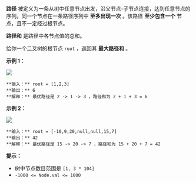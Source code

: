**路径** 被定义为一条从树中任意节点出发，沿父节点-子节点连接，达到任意节点的序列。同一个节点在一条路径序列中 **至多出现一次** 。该路径
**至少包含一个** 节点，且不一定经过根节点。

**路径和** 是路径中各节点值的总和。

给你一个二叉树的根节点 `root` ，返回其 **最大路径和** 。

**示例 1：**

![](https://assets.leetcode.com/uploads/2020/10/13/exx1.jpg)

    
    
    **输入：** root = [1,2,3]
    **输出：** 6
    **解释：** 最优路径是 2 -> 1 -> 3 ，路径和为 2 + 1 + 3 = 6

**示例 2：**

![](https://assets.leetcode.com/uploads/2020/10/13/exx2.jpg)

    
    
    **输入：** root = [-10,9,20,null,null,15,7]
    **输出：** 42
    **解释：** 最优路径是 15 -> 20 -> 7 ，路径和为 15 + 20 + 7 = 42
    

**提示：**

  * 树中节点数目范围是 `[1, 3 * 104]`
  * `-1000 <= Node.val <= 1000`

